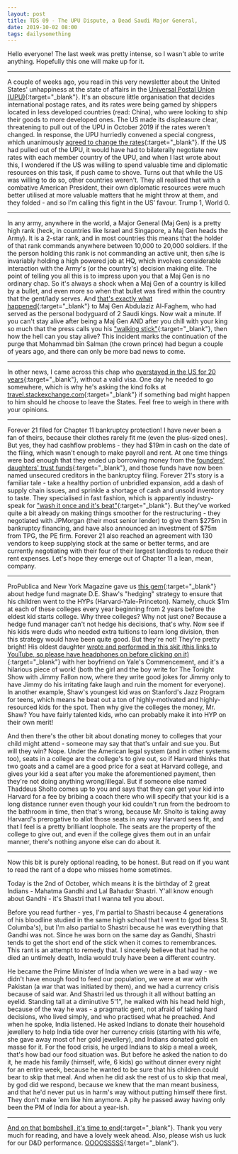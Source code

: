 ```yaml
---
layout: post
title: TDS 09 - The UPU Dispute, a Dead Saudi Major General,
date: 2019-10-02 08:00 
tags: dailysomething
---
```




Hello everyone! The last week was pretty intense, so I wasn't able to write anything. Hopefully this one will make up for it.  

----------
 
A couple of weeks ago, you read in this very newsletter about the United States' unhappiness at the state of affairs in the [Universal Postal Union (UPU)](https://en.wikipedia.org/wiki/Universal_Postal_Union){:target="_blank"}. It's an obscure little organisation that decides international postage rates, and its rates were being gamed by shippers located in less developed countries (read: China), who were looking to ship their goods to more developed ones. The US made its displeasure clear, threatening to pull out of the UPU in October 2019 if the rates weren't changed. In response, the UPU hurriedly convened a special congress, which unanimously [agreed to change the rates](http://news.upu.int/no_cache/nd/upu-member-countries-reach-unanimous-agreement-on-postal-remuneration-rates/){:target="_blank"}. If the US had pulled out of the UPU, it would have had to bilaterally negotiate new rates with each member country of the UPU, and when I last wrote about this, I wondered if the US was willing to spend valuable time and diplomatic resources on this task, if push came to shove. Turns out that while the US was willing to do so, other countries weren't. They all realised that with a combative American President, their own diplomatic resources were much better utilised at more valuable matters that he might throw at them, and they folded - and so I'm calling this fight in the US’ favour. Trump 1, World 0.  

-------
 
In any army, anywhere in the world, a Major General (Maj Gen) is a pretty high rank (heck, in countries like Israel and Singapore, a Maj Gen heads the Army). It is a 2-star rank, and in most countries this means that the holder of that rank commands anywhere between 10,000 to 20,000 soldiers. If the the person holding this rank is not commanding an active unit, then s/he is invariably holding a high powered job at HQ, which involves considerable interaction with the Army's (or the country's) decision making elite. The point of telling you all this is to impress upon you that a Maj Gen is no ordinary chap. So it's always a shock when a Maj Gen of a country is killed by a bullet, and even more so when that bullet was fired within the country that the gent/lady serves. And [that's exactly what happened](https://www.bloomberg.com/news/articles/2019-09-29/saudi-king-s-personal-bodyguard-killed-al-ekhbariya){:target="_blank"} to Maj Gen Abdulaziz Al-Faghem, who had served as the personal bodyguard of 2 Saudi kings. Now wait a minute. If you can't stay alive after being a Maj Gen AND after you chill with your king so much that the press calls you his ["walking stick"](https://gulfbusiness.com/saudi-kings-personal-bodyguard-killed-report/){:target="_blank"}, then how the hell can you stay alive? This incident marks the continuation of the purge that Mohammad bin Salman (the crown prince) had begun a couple of years ago, and there can only be more bad news to come.  

--------

In other news, I came across this chap who [overstayed in the US for 20 years](https://travel.stackexchange.com/questions/147647/can-i-voluntarily-exit-from-the-us-after-a-20-year-overstay-or-could-i-be-detai){:target="_blank"}, without a valid visa. One day he needed to go somewhere, which is why he's asking the kind folks at [travel.stackexchange.com](https://travel.stackexchange.com/){:target="_blank"} if something bad might happen to him should he choose to leave the States. Feel free to weigh in there with your opinions.  

___________________________________

Forever 21 filed for Chapter 11 bankruptcy protection! I have never been a fan of theirs, because their clothes rarely fit me (even the plus-sized ones). But yes, they had cashflow problems - they had \$19m in cash on the date of the filing, which wasn't enough to make payroll and rent. At one time things were bad enough that they ended up borrowing money from the [founders' daughters' trust funds](https://www.bloomberg.com/news/articles/2019-09-30/forever-21-founders-borrowed-daughters-funds-as-sales-soured){:target="_blank"}, and those funds have now been named unsecured creditors in the bankruptcy filing. Forever 21's story is a familiar tale - take a healthy portion of unbridled expansion, add a dash of supply chain issues, and sprinkle a shortage of cash and unsold inventory to taste. They specialised in fast fashion, which is apparently industry-speak for ["wash it once and it's beat"](https://www.straitstimes.com/business/companies-markets/forever-21-bankruptcy-filing-shows-limits-to-fast-fashion){:target="_blank"}. But they've worked quite a bit already on making things smoother for the restructuring - they negotiated with JPMorgan (their most senior lender) to give them \$275m in bankruptcy financing, and have also announced an investment of \$75m from TPG, the PE firm. Forever 21 also reached an agreement with 130 vendors to keep supplying stock at the same or better terms, and are currently negotiating with their four of their largest landlords to reduce their rent expenses. Let's hope they emerge out of Chapter 11 a lean, mean, company.  

----------

ProPublica and New York Magazine gave us [this gem](https://nymag.com/intelligencer/2019/09/david-e-shaw-college-donations.html){:target="_blank"} about hedge fund magnate D.E. Shaw's "hedging" strategy to ensure that his children went to the HYPs (Harvard-Yale-Princeton). Namely, chuck $1m at each of these colleges every year beginning from 2 years before the eldest kid starts college. Why three colleges? Why not just one? Because a hedge fund manager can't not hedge his decisions, that's why. Now see if his kids were duds who needed extra tuitions to learn long division, then this strategy would have been quite good. But they're not! They're pretty bright! His oldest daughter [wrote and performed in this skit (this links to YouTube, so please have headphones on before clicking on it)](https://www.youtube.com/watch?v=wI6a1t-M_48){:target="_blank"} with her boyfriend on Yale's Commencement, and it's a hilarious piece of work! (both the girl and the boy write for The Tonight Show with Jimmy Fallon now, where they write good jokes for Jimmy only to have Jimmy do his irritating fake laugh and ruin the moment for everyone). In another example, Shaw's youngest kid was on Stanford's Jazz Program for teens, which means he beat out a ton of highly-motivated and highly-resourced kids for the spot. Then why give the colleges the money, Mr. Shaw? You have fairly talented kids, who can probably make it into HYP on their own merit! 

And then there's the other bit about donating money to colleges that your child might attend - someone may say that that's unfair and sue you. But will they win? Nope. Under the American legal system (and in other systems too), seats in a college are the college's to give out, so if Harvard thinks that two goats and a camel are a good price for a seat at Harvard college, and gives your kid a seat after you make the aforementioned payment, then they're not doing anything wrong/illegal. But if someone else named Thaddeus Sholto comes up to you and says that they can get your kid into Harvard for a fee by bribing a coach there who will specify that your kid is a long distance runner even though your kid couldn't run from the bedroom to the bathroom in time, then that's wrong, because Mr. Sholto is taking away Harvard's prerogative to allot those seats in any way Harvard sees fit, and that I feel is a pretty brilliant loophole. The seats are the property of the college to give out, and even if the college gives them out in an unfair manner, there's nothing anyone else can do about it.  

--------

Now this bit is purely optional reading, to be honest. But read on if you want to read the rant of a dope who misses home sometimes.
 
Today is the 2nd of October, which means it is the birthday of 2 great Indians - Mahatma Gandhi and Lal Bahadur Shastri. Y'all know enough about Gandhi - it's Shastri that I wanna tell you about. 

Before you read further - yes, I'm partial to Shastri because 4 generations of his bloodline studied in the same high school that I went to (god bless St. Columba's), but I'm also partial to Shastri because he was everything that Gandhi was not. Since he was born on the same day as Gandhi, Shastri tends to get the short end of the stick when it comes to remembrances. This rant is an attempt to remedy that. I sincerely believe that had he not died an untimely death, India would truly have been a different country.

He became the Prime Minister of India when we were in a bad way - we didn't have enough food to feed our population, we were at war with Pakistan (a war that was initiated by them), and we had a currency crisis because of said war. And Shastri led us through it all without batting an eyelid. Standing tall at a diminutive 5'1", he walked with his head held high, because of the way he was - a pragmatic gent, not afraid of taking hard decisions, who lived simply, and who practised what he preached. And when he spoke, India listened. He asked Indians to donate their household jewellery to help India tide over her currency crisis (starting with his wife, she gave away most of her gold jewellery), and Indians donated gold en masse for it. For the food crisis, he urged Indians to skip a meal a week, that's how bad our food situation was. But before he asked the nation to do it, he made his family (himself, wife, 6 kids) go without dinner every night for an entire week, because he wanted to be sure that his children could bear to skip that meal. And when he did ask the rest of us to skip that meal, by god did we respond, because we knew that the man meant business, and that he'd never put us in harm's way without putting himself there first. They don't make 'em like him anymore. A pity he passed away having only been the PM of India for about a year-ish.  

------


[And on that bombshell, it's time to end](https://www.youtube.com/watch?v=T4TbsxMwDK8&t=0.5){:target="_blank"}. Thank you very much for reading, and have a lovely week ahead. Also, please wish us luck for our D&D performance. [OOOOSSSSS](https://www.youtube.com/watch?v=tyn-wz5Mk_I){:target="_blank"}.



